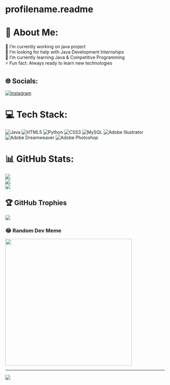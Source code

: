 # profilename.readme
# 💫 About Me:
🔭 I’m currently working on java project<br>🤝 I’m looking for help with Java Development Internships<br>🌱 I’m currently learning Java & Competitive Programming<br>⚡ Fun fact: Always ready to learn new technologies


## 🌐 Socials:
[![Instagram](https://img.shields.io/badge/Instagram-%23E4405F.svg?logo=Instagram&logoColor=white)](https://instagram.com/__.vickyrana.__) 

# 💻 Tech Stack:
![Java](https://img.shields.io/badge/java-%23ED8B00.svg?style=for-the-badge&logo=openjdk&logoColor=white) ![HTML5](https://img.shields.io/badge/html5-%23E34F26.svg?style=for-the-badge&logo=html5&logoColor=white) ![Python](https://img.shields.io/badge/python-3670A0?style=for-the-badge&logo=python&logoColor=ffdd54) ![CSS3](https://img.shields.io/badge/css3-%231572B6.svg?style=for-the-badge&logo=css3&logoColor=white) ![MySQL](https://img.shields.io/badge/mysql-%2300000f.svg?style=for-the-badge&logo=mysql&logoColor=white) ![Adobe Illustrator](https://img.shields.io/badge/adobe%20illustrator-%23FF9A00.svg?style=for-the-badge&logo=adobe%20illustrator&logoColor=white) ![Adobe Dreamweaver](https://img.shields.io/badge/Adobe%20Dreamweaver-FF61F6.svg?style=for-the-badge&logo=Adobe%20Dreamweaver&logoColor=white) ![Adobe Photoshop](https://img.shields.io/badge/adobe%20photoshop-%2331A8FF.svg?style=for-the-badge&logo=adobe%20photoshop&logoColor=white)
# 📊 GitHub Stats:
![](https://github-readme-stats.vercel.app/api?username=Vickyrana2401&theme=dark&hide_border=false&include_all_commits=false&count_private=false)<br/>
![](https://github-readme-streak-stats.herokuapp.com/?user=Vickyrana2401&theme=dark&hide_border=false)<br/>
![](https://github-readme-stats.vercel.app/api/top-langs/?username=Vickyrana2401&theme=dark&hide_border=false&include_all_commits=false&count_private=false&layout=compact)

## 🏆 GitHub Trophies
![](https://github-profile-trophy.vercel.app/?username=Vickyrana2401&theme=radical&no-frame=false&no-bg=false&margin-w=4)

### 😂 Random Dev Meme
<img src='https://randommeme-five.vercel.app/' style="height: 400px;"/>

---
[![](https://visitcount.itsvg.in/api?id=Vickyrana2401&icon=0&color=0)](https://visitcount.itsvg.in)

<!-- Proudly created with GPRM ( https://gprm.itsvg.in ) -->
